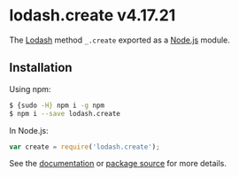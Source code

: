 # lodash.create v4.17.21

The [Lodash](https://lodash.com/) method `_.create` exported as a [Node.js](https://nodejs.org/) module.

## Installation

Using npm:
```bash
$ {sudo -H} npm i -g npm
$ npm i --save lodash.create
```

In Node.js:
```js
var create = require('lodash.create');
```

See the [documentation](https://lodash.com/docs#create) or [package source](https://github.com/lodash/lodash/blob/4.17.21-npm-packages/lodash.create) for more details.
